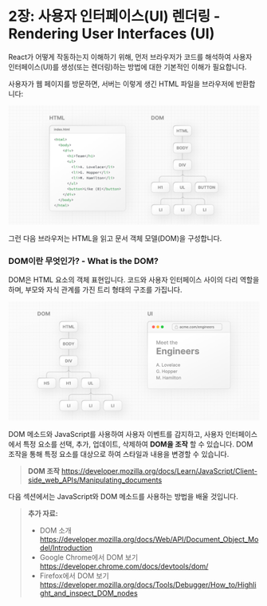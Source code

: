 # 2장: 사용자 인터페이스(UI) 렌더링 - Rendering User Interfaces (UI)

React가 어떻게 작동하는지 이해하기 위해, 먼저 브라우저가 코드를 해석하여 사용자 인터페이스(UI)를 생성(또는 렌더링)하는 방법에 대한 기본적인 이해가 필요합니다.

사용자가 웹 페이지를 방문하면, 서버는 이렇게 생긴 HTML 파일을 브라우저에 반환합니다:

![image_url__2Flearn_2Flight_2Flea_e20d4a5cf6bd4e9a8.png](image_url__2Flearn_2Flight_2Flea_e20d4a5cf6bd4e9a8.png)

그런 다음 브라우저는 HTML을 읽고 문서 객체 모델(DOM)을 구성합니다.

### DOM이란 무엇인가? - What is the DOM?

DOM은 HTML 요소의 객체 표현입니다. 코드와 사용자 인터페이스 사이의 다리 역할을 하며, 부모와 자식 관계를 가진 트리 형태의 구조를 가집니다.

![image_url__2Flearn_2Flight_2Flea_a0c242da0f3e4327b.png](image_url__2Flearn_2Flight_2Flea_a0c242da0f3e4327b.png)

DOM 메소드와 JavaScript를 사용하여 사용자 이벤트를 감지하고, 사용자 인터페이스에서 특정 요소를 선택, 추가, 업데이트, 삭제하여 **DOM을 조작** 할 수 있습니다. DOM 조작을 통해 특정 요소를 대상으로 하여 스타일과 내용을 변경할 수 있습니다.
> **DOM 조작**
> https://developer.mozilla.org/docs/Learn/JavaScript/Client-side_web_APIs/Manipulating_documents

다음 섹션에서는 JavaScript와 DOM 메소드를 사용하는 방법을 배울 것입니다.

> **추가 자료:**
> 
> - DOM 소개
> https://developer.mozilla.org/docs/Web/API/Document_Object_Model/Introduction
> - Google Chrome에서 DOM 보기
> https://developer.chrome.com/docs/devtools/dom/
> - Firefox에서 DOM 보기
> https://developer.mozilla.org/docs/Tools/Debugger/How_to/Highlight_and_inspect_DOM_nodes

